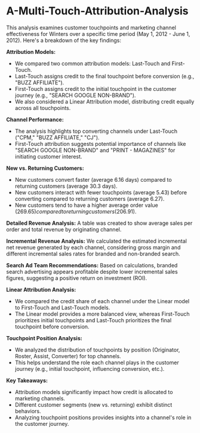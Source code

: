 # A-Multi-Touch-Attribution-Analysis

This analysis examines customer touchpoints and marketing channel effectiveness for Winters over a specific time period (May 1, 2012 - June 1, 2012). Here's a breakdown of the key findings:

**Attribution Models:**
* We compared two common attribution models: Last-Touch and First-Touch.
* Last-Touch assigns credit to the final touchpoint before conversion (e.g., "BUZZ AFFILIATE").
* First-Touch assigns credit to the initial touchpoint in the customer journey (e.g., "SEARCH GOOGLE NON-BRAND").
* We also considered a Linear Attribution model, distributing credit equally across all touchpoints.

**Channel Performance:**
* The analysis highlights top converting channels under Last-Touch ("CPM," "BUZZ AFFILIATE," "CJ").
* First-Touch attribution suggests potential importance of channels like "SEARCH GOOGLE NON-BRAND" and "PRINT - MAGAZINES" for initiating customer interest.

**New vs. Returning Customers:**
* New customers convert faster (average 6.16 days) compared to returning customers (average 30.3 days).
* New customers interact with fewer touchpoints (average 5.43) before converting compared to returning customers (average 6.27).
* New customers tend to have a higher average order value ($269.65) compared to returning customers ($206.91).

**Detailed Revenue Analysis:**
A table was created to show average sales per order and total revenue by originating channel.

**Incremental Revenue Analysis:**
We calculated the estimated incremental net revenue generated by each channel, considering gross margin and different incremental sales rates for branded and non-branded search.

**Search Ad Team Recommendations:**
Based on calculations, branded search advertising appears profitable despite lower incremental sales figures, suggesting a positive return on investment (ROI).

**Linear Attribution Analysis:**
* We compared the credit share of each channel under the Linear model to First-Touch and Last-Touch models.
* The Linear model provides a more balanced view, whereas First-Touch prioritizes initial touchpoints and Last-Touch prioritizes the final touchpoint before conversion.

**Touchpoint Position Analysis:**
* We analyzed the distribution of touchpoints by position (Originator, Roster, Assist, Converter) for top channels.
* This helps understand the role each channel plays in the customer journey (e.g., initial touchpoint, influencing conversion, etc.).

**Key Takeaways:**
* Attribution models significantly impact how credit is allocated to marketing channels.
* Different customer segments (new vs. returning) exhibit distinct behaviors.
* Analyzing touchpoint positions provides insights into a channel's role in the customer journey.
